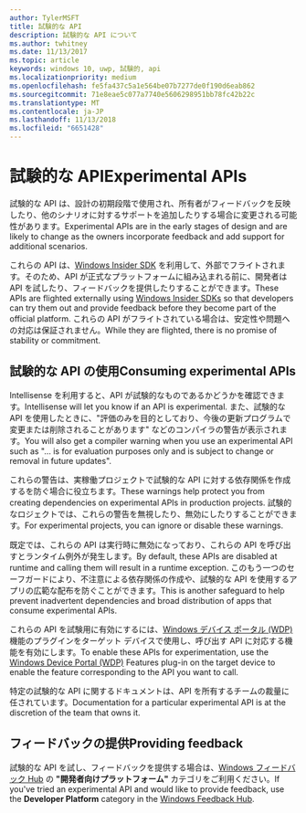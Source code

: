 ```yaml
---
author: TylerMSFT
title: 試験的な API
description: 試験的な API について
ms.author: twhitney
ms.date: 11/13/2017
ms.topic: article
keywords: windows 10, uwp, 試験的, api
ms.localizationpriority: medium
ms.openlocfilehash: fe5fa437c5a1e564be07b7277de0f190d6eab862
ms.sourcegitcommit: 71e8eae5c077a7740e5606298951bb78fc42b22c
ms.translationtype: MT
ms.contentlocale: ja-JP
ms.lasthandoff: 11/13/2018
ms.locfileid: "6651428"
---
```

# <a name="experimental-apis"></a><span data-ttu-id="27c88-104">試験的な API</span><span class="sxs-lookup"><span data-stu-id="27c88-104">Experimental APIs</span></span>

<span data-ttu-id="27c88-105">試験的な API は、設計の初期段階で使用され、所有者がフィードバックを反映したり、他のシナリオに対するサポートを追加したりする場合に変更される可能性があります。</span><span class="sxs-lookup"><span data-stu-id="27c88-105">Experimental APIs are in the early stages of design and are likely to change as the owners incorporate feedback and add support for additional scenarios.</span></span>

<span data-ttu-id="27c88-106">これらの API は、[Windows Insider SDK](https://www.microsoft.com/en-us/software-download/windowsinsiderpreviewSDK) を利用して、外部でフライトされます。そのため、API が正式なプラットフォームに組み込まれる前に、開発者は API を試したり、フィードバックを提供したりすることができます。</span><span class="sxs-lookup"><span data-stu-id="27c88-106">These APIs are flighted externally using [Windows Insider SDKs](https://www.microsoft.com/en-us/software-download/windowsinsiderpreviewSDK) so that developers can try them out and provide feedback before they become part of the official platform.</span></span> <span data-ttu-id="27c88-107">これらの API がフライトされている場合は、安定性や問題への対応は保証されません。</span><span class="sxs-lookup"><span data-stu-id="27c88-107">While they are flighted, there is no promise of stability or commitment.</span></span>

## <a name="consuming-experimental-apis"></a><span data-ttu-id="27c88-108">試験的な API の使用</span><span class="sxs-lookup"><span data-stu-id="27c88-108">Consuming experimental APIs</span></span>
<span data-ttu-id="27c88-109">Intellisense を利用すると、API が試験的なものであるかどうかを確認できます。</span><span class="sxs-lookup"><span data-stu-id="27c88-109">Intellisense will let you know if an API is experimental.</span></span> <span data-ttu-id="27c88-110">また、試験的な API を使用したときに、"評価のみを目的としており、今後の更新プログラムで変更または削除されることがあります" などのコンパイラの警告が表示されます。</span><span class="sxs-lookup"><span data-stu-id="27c88-110">You will also get a compiler warning when you use an experimental API such as "... is for evaluation purposes only and is subject to change or removal in future updates".</span></span>

<span data-ttu-id="27c88-111">これらの警告は、実稼働プロジェクトで試験的な API に対する依存関係を作成するを防ぐ場合に役立ちます。</span><span class="sxs-lookup"><span data-stu-id="27c88-111">These warnings help protect you from creating dependencies on experimental APIs in production projects.</span></span> <span data-ttu-id="27c88-112">試験的なロジェクトでは、これらの警告を無視したり、無効にしたりすることができます。</span><span class="sxs-lookup"><span data-stu-id="27c88-112">For experimental projects, you can ignore or disable these warnings.</span></span>

<span data-ttu-id="27c88-113">既定では、これらの API は実行時に無効になっており、これらの API を呼び出すとランタイム例外が発生します。</span><span class="sxs-lookup"><span data-stu-id="27c88-113">By default, these APIs are disabled at runtime and calling them will result in a runtime exception.</span></span> <span data-ttu-id="27c88-114">このもう一つのセーフガードにより、不注意による依存関係の作成や、試験的な API を使用するアプリの広範な配布を防ぐことができます。</span><span class="sxs-lookup"><span data-stu-id="27c88-114">This is another safeguard to help prevent inadvertent dependencies and broad distribution of apps that consume experimental APIs.</span></span>

<span data-ttu-id="27c88-115">これらの API を試験用に有効にするには、[Windows デバイス ポータル (WDP)](https://docs.microsoft.com/en-us/windows/uwp/debug-test-perf/device-portal) 機能のプラグインをターゲット デバイスで使用し、呼び出す API に対応する機能を有効にします。</span><span class="sxs-lookup"><span data-stu-id="27c88-115">To enable these APIs for experimentation, use the [Windows Device Portal (WDP)](https://docs.microsoft.com/en-us/windows/uwp/debug-test-perf/device-portal) Features plug-in on the target device to enable the feature corresponding to the API you want to call.</span></span>

<span data-ttu-id="27c88-116">特定の試験的な API に関するドキュメントは、API を所有するチームの裁量に任されています。</span><span class="sxs-lookup"><span data-stu-id="27c88-116">Documentation for a particular experimental API is at the discretion of the team that owns it.</span></span>

## <a name="providing-feedback"></a><span data-ttu-id="27c88-117">フィードバックの提供</span><span class="sxs-lookup"><span data-stu-id="27c88-117">Providing feedback</span></span>

<span data-ttu-id="27c88-118">試験的な API を試し、フィードバックを提供する場合は、[Windows フィードバック Hub](https://support.microsoft.com/en-us/help/4021566/windows-10-send-feedback-to-microsoft-with-feedback-hub-app) の **"開発者向けプラットフォーム"** カテゴリをご利用ください。</span><span class="sxs-lookup"><span data-stu-id="27c88-118">If you've tried an experimental API and would like to provide feedback, use the **Developer Platform** category in the [Windows Feedback Hub](https://support.microsoft.com/en-us/help/4021566/windows-10-send-feedback-to-microsoft-with-feedback-hub-app).</span></span>